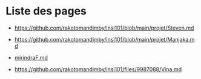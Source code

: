 # Liste des pages

- https://github.com/rakotomandimby/insi101/blob/main/projet/Steven.md
- https://github.com/rakotomandimby/insi101/blob/main/projet/Manjaka.md
- [mirindraF.md](https://github.com/rakotomandimby/insi101/blob/main/projet/mirindraF.md)

- https://github.com/rakotomandimby/insi101/files/9987088/Vina.md

